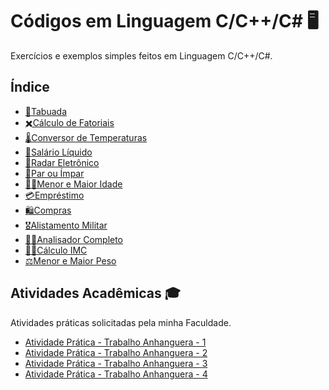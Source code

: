 # Códigos em Linguagem C/C++/C# 🖥️

Exercícios e exemplos simples feitos em Linguagem C/C++/C#.

## Índice

- [🧮Tabuada](https://github.com/gabriel-alex279/Linguagem-C/blob/main/CC%2B%2BC%23/C%C3%B3digos/Tabuada)
- [✖️Cálculo de Fatoriais](https://github.com/gabriel-alex279/Linguagem-C/blob/main/CC%2B%2BC%23/C%C3%B3digos/C%C3%A1lculo%20de%20Fatorial)
- [🌡️Conversor de Temperaturas](https://github.com/gabriel-alex279/Linguagem-C/blob/main/CC%2B%2BC%23/C%C3%B3digos/Conversor%20de%20Temperatura)
- [💸Salário Líquido](https://github.com/gabriel-alex279/Linguagem-C/blob/main/CC%2B%2BC%23/C%C3%B3digos/Sal%C3%A1rio%20L%C3%ADquido)
- [🚓Radar Eletrônico](https://github.com/gabriel-alex279/Linguagem-C/blob/main/CC%2B%2BC%23/C%C3%B3digos/Radar%20Eletr%C3%B4nico)
- [🔢Par ou Ímpar](https://github.com/gabriel-alex279/Linguagem-C/blob/main/CC%2B%2BC%23/C%C3%B3digos/Par%20ou%20%C3%8Dmpar)
- [👶👴Menor e Maior Idade](https://github.com/gabriel-alex279/Linguagem-C/blob/main/CC%2B%2BC%23/C%C3%B3digos/Menor%20e%20Maior%20Idade)
- [💳Empréstimo](https://github.com/gabriel-alex279/Linguagem-C/blob/main/CC%2B%2BC%23/C%C3%B3digos/Empr%C3%A9stimo)
- [🛍️Compras](https://github.com/gabriel-alex279/Linguagem-C/blob/main/CC%2B%2BC%23/C%C3%B3digos/Compras)
- [🎖️Alistamento Militar](https://github.com/gabriel-alex279/Linguagem-C/blob/main/CC%2B%2BC%23/Alistamento%20Militar.txt)
- [🧑‍💻Analisador Completo](https://github.com/gabriel-alex279/Linguagem-C/blob/main/CC%2B%2BC%23/Analisador%20Completo.txt)
- [🏋️‍♂️Cálculo IMC](https://github.com/gabriel-alex279/Linguagem-C/blob/main/CC%2B%2BC%23/C%C3%A1lculo%20IMC.txt)
- [⚖️Menor e Maior Peso](https://github.com/gabriel-alex279/Linguagem-C/blob/main/CC%2B%2BC%23/Menor%20e%20Maior%20Peso.txt)

## Atividades Acadêmicas 🎓

Atividades práticas solicitadas pela minha Faculdade.

- [Atividade Prática - Trabalho Anhanguera - 1](https://github.com/gabriel-alex279/C/tree/main/CC%2B%2BC%23/Trabalho%20Anhanguera%201)
- [Atividade Prática - Trabalho Anhanguera - 2](https://github.com/gabriel-alex279/C/tree/main/CC%2B%2BC%23/Trabalho%20Anhanguera%202)
- [Atividade Prática - Trabalho Anhanguera - 3](https://github.com/gabriel-alex279/C/tree/main/CC%2B%2BC%23/Trabalho%20Anhanguera%203)
- [Atividade Prática - Trabalho Anhanguera - 4]()
